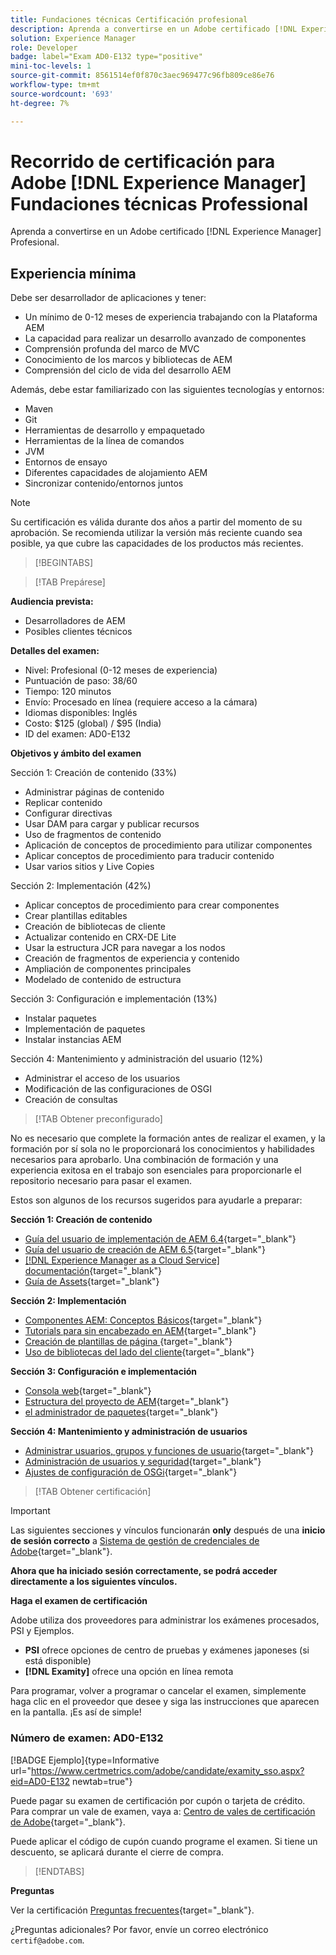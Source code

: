 ```yaml
---
title: Fundaciones técnicas Certificación profesional
description: Aprenda a convertirse en un Adobe certificado [!DNL Experience Manager] Profesional.
solution: Experience Manager
role: Developer
badge: label="Exam AD0-E132 type="positive"
mini-toc-levels: 1
source-git-commit: 8561514ef0f870c3aec969477c96fb809ce86e76
workflow-type: tm+mt
source-wordcount: '693'
ht-degree: 7%

---
```


# Recorrido de certificación para Adobe [!DNL Experience Manager] Fundaciones técnicas Professional

Aprenda a convertirse en un Adobe certificado [!DNL Experience Manager] Profesional.

## Experiencia mínima

Debe ser desarrollador de aplicaciones y tener:

* Un mínimo de 0-12 meses de experiencia trabajando con la Plataforma AEM
* La capacidad para realizar un desarrollo avanzado de componentes
* Comprensión profunda del marco de MVC
* Conocimiento de los marcos y bibliotecas de AEM
* Comprensión del ciclo de vida del desarrollo AEM

Además, debe estar familiarizado con las siguientes tecnologías y entornos:

* Maven
* Git
* Herramientas de desarrollo y empaquetado
* Herramientas de la línea de comandos
* JVM
* Entornos de ensayo
* Diferentes capacidades de alojamiento AEM
* Sincronizar contenido/entornos juntos

>[!NOTE]
>
>Su certificación es válida durante dos años a partir del momento de su aprobación. Se recomienda utilizar la versión más reciente cuando sea posible, ya que cubre las capacidades de los productos más recientes.

>[!BEGINTABS]

>[!TAB Prepárese]

**Audiencia prevista:**

* Desarrolladores de AEM
* Posibles clientes técnicos

**Detalles del examen:**

* Nivel: Profesional (0-12 meses de experiencia)
* Puntuación de paso: 38/60
* Tiempo: 120 minutos
* Envío: Procesado en línea (requiere acceso a la cámara)
* Idiomas disponibles: Inglés
* Costo: $125 (global) / $95 (India)
* ID del examen: AD0-E132

**Objetivos y ámbito del examen**

Sección 1: Creación de contenido (33%)

* Administrar páginas de contenido
* Replicar contenido
* Configurar directivas
* Usar DAM para cargar y publicar recursos
* Uso de fragmentos de contenido
* Aplicación de conceptos de procedimiento para utilizar componentes
* Aplicar conceptos de procedimiento para traducir contenido
* Usar varios sitios y Live Copies

Sección 2: Implementación (42%)

* Aplicar conceptos de procedimiento para crear componentes
* Crear plantillas editables
* Creación de bibliotecas de cliente
* Actualizar contenido en CRX-DE Lite
* Usar la estructura JCR para navegar a los nodos
* Creación de fragmentos de experiencia y contenido
* Ampliación de componentes principales
* Modelado de contenido de estructura

Sección 3: Configuración e implementación (13%)

* Instalar paquetes
* Implementación de paquetes
* Instalar instancias AEM

Sección 4: Mantenimiento y administración del usuario (12%)

* Administrar el acceso de los usuarios
* Modificación de las configuraciones de OSGI
* Creación de consultas

>[!TAB Obtener preconfigurado]

No es necesario que complete la formación antes de realizar el examen, y la formación por sí sola no le proporcionará los conocimientos y habilidades necesarios para aprobarlo. Una combinación de formación y una experiencia exitosa en el trabajo son esenciales para proporcionarle el repositorio necesario para pasar el examen.

Estos son algunos de los recursos sugeridos para ayudarle a preparar:

**Sección 1: Creación de contenido**


* [Guía del usuario de implementación de AEM 6.4](https://experienceleague.adobe.com/docs/experience-manager-64/deploying/home.html?lang=es){target="_blank"}
* [Guía del usuario de creación de AEM 6.5](https://experienceleague.adobe.com/docs/experience-manager-65/authoring/home.html?lang=en){target="_blank"}
* [[!DNL Experience Manager as a Cloud Service] documentación](https://experienceleague.adobe.com/docs/experience-manager-cloud-service/content/home.html?lang=es){target="_blank"}
* [Guía de Assets](https://experienceleague.adobe.com/docs/experience-manager-65/assets/home.html?lang=en){target="_blank"}

**Sección 2: Implementación**

* [Componentes AEM: Conceptos Básicos](https://experienceleague.adobe.com/docs/experience-manager-65/developing/components/components-basics.html?lang=en){target="_blank"}
* [Tutorials para sin encabezado en AEM](https://experienceleague.adobe.com/docs/experience-manager-learn/getting-started-with-aem-headless/overview.html?lang=es){target="_blank"}
* [Creación de plantillas de página  ](https://experienceleague.adobe.com/docs/experience-manager-65/authoring/siteandpage/templates.html?lang=en#creating-and-managing-templates){target="_blank"}
* [Uso de bibliotecas del lado del cliente](https://experienceleague.adobe.com/docs/experience-manager-65/developing/introduction/clientlibs.html?lang=en){target="_blank"}

**Sección 3: Configuración e implementación**

* [Consola web](https://experienceleague.adobe.com/docs/experience-manager-65/deploying/configuring/web-console.html?lang=en){target="_blank"}
* [Estructura del proyecto de AEM](https://experienceleague.adobe.com/docs/experience-manager-cloud-service/content/implementing/developing/aem-project-content-package-structure.html?lang=en#embedding-3rd-party-packages){target="_blank"}
* [el administrador de paquetes](https://experienceleague.adobe.com/docs/experience-manager-65/administering/contentmanagement/package-manager.html?lang=en#what-are-packages){target="_blank"}

**Sección 4: Mantenimiento y administración de usuarios**

* [Administrar usuarios, grupos y funciones de usuario](https://experienceleague.adobe.com/docs/experience-manager-brand-portal/using/admin-tools/brand-portal-adding-users.html?lang=en#add-a-user){target="_blank"}
* [Administración de usuarios y seguridad](https://experienceleague.adobe.com/docs/experience-manager-65/administering/security/security.html?lang=en){target="_blank"}
* [Ajustes de configuración de OSGi](https://experienceleague.adobe.com/docs/experience-manager-65/deploying/configuring/osgi-configuration-settings.html?lang=en){target="_blank"}

>[!TAB Obtener certificación]

>[!IMPORTANT]
>
>Las siguientes secciones y vínculos funcionarán **only**  después de una **inicio de sesión correcto** a [Sistema de gestión de credenciales de Adobe](http://www.certmetrics.com/adobe){target="_blank"}.

**Ahora que ha iniciado sesión correctamente, se podrá acceder directamente a los siguientes vínculos.**

**Haga el examen de certificación**

Adobe utiliza dos proveedores para administrar los exámenes procesados, PSI y Ejemplos.

* **PSI** ofrece opciones de centro de pruebas y exámenes japoneses (si está disponible)
* **[!DNL Examity]** ofrece una opción en línea remota

Para programar, volver a programar o cancelar el examen, simplemente haga clic en el proveedor que desee y siga las instrucciones que aparecen en la pantalla. ¡Es así de simple!

### Número de examen: AD0-E132

[!BADGE Ejemplo]{type=Informative url="https://www.certmetrics.com/adobe/candidate/examity_sso.aspx?eid=AD0-E132 newtab=true"}

Puede pagar su examen de certificación por cupón o tarjeta de crédito. Para comprar un vale de examen, vaya a: [Centro de vales de certificación de Adobe](https://market.xvoucher.com/adobe/global){target="_blank"}.

Puede aplicar el código de cupón cuando programe el examen. Si tiene un descuento, se aplicará durante el cierre de compra.

>[!ENDTABS]

**Preguntas**

Ver la certificación [Preguntas frecuentes](https://experienceleague.adobe.com/docs/certification/certification/faq.html?lang=en){target="_blank"}.

¿Preguntas adicionales? Por favor, envíe un correo electrónico `certif@adobe.com`.
